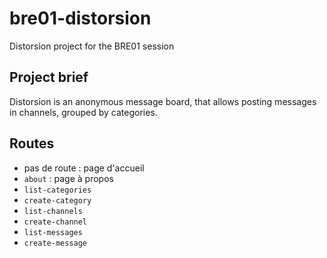 # bre01-distorsion
Distorsion project for the BRE01 session

## Project brief

Distorsion is an anonymous message board, that allows posting messages in channels, grouped by categories.

## Routes

- pas de route : page d'accueil
- `about` : page à propos
- `list-categories`
- `create-category`
- `list-channels`
- `create-channel`
- `list-messages`
- `create-message`


